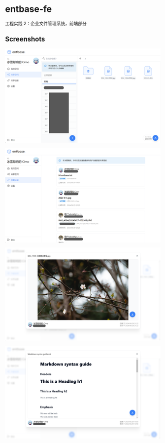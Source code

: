 # entbase-fe

工程实践 2：企业文件管理系统，前端部分

## Screenshots

![](./docs/screenshot-1.png)

![](./docs/screenshot-2.png)

![](./docs/screenshot-3.png)

![](./docs/screenshot-4.png)
